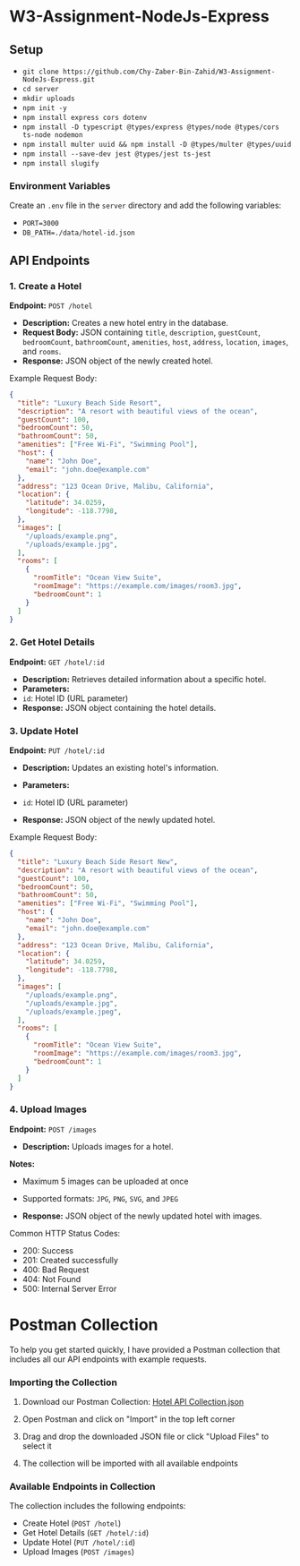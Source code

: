 # W3-Assignment-NodeJs-Express

## Setup

- `git clone https://github.com/Chy-Zaber-Bin-Zahid/W3-Assignment-NodeJs-Express.git`
- `cd server`
- `mkdir uploads`
- `npm init -y`
- `npm install express cors dotenv`
- `npm install -D typescript @types/express @types/node @types/cors ts-node nodemon`
- `npm install multer uuid && npm install -D @types/multer @types/uuid`
- `npm install --save-dev jest @types/jest ts-jest`
- `npm install slugify`

### Environment Variables

Create an `.env` file in the `server` directory and add the following variables:

- `PORT=3000`
- `DB_PATH=./data/hotel-id.json`

## API Endpoints

### 1. Create a Hotel

**Endpoint:** `POST /hotel`

- **Description:** Creates a new hotel entry in the database.
- **Request Body:** JSON containing `title`, `description`, `guestCount`, `bedroomCount`, `bathroomCount`, `amenities`, `host`, `address`, `location`, `images`, and `rooms`.
- **Response:** JSON object of the newly created hotel.

Example Request Body:
```json
{
  "title": "Luxury Beach Side Resort",
  "description": "A resort with beautiful views of the ocean",
  "guestCount": 100,
  "bedroomCount": 50,
  "bathroomCount": 50,
  "amenities": ["Free Wi-Fi", "Swimming Pool"],
  "host": {
    "name": "John Doe",
    "email": "john.doe@example.com"
  },
  "address": "123 Ocean Drive, Malibu, California",
  "location": {
    "latitude": 34.0259,
    "longitude": -118.7798,
  },
  "images": [
    "/uploads/example.png",
    "/uploads/example.jpg",
  ],
  "rooms": [
    {
      "roomTitle": "Ocean View Suite",
      "roomImage": "https://example.com/images/room3.jpg",
      "bedroomCount": 1
    }
  ]
}
```

### 2. Get Hotel Details

**Endpoint:** `GET /hotel/:id`

- **Description:** Retrieves detailed information about a specific hotel.
- **Parameters:**
- `id`: Hotel ID (URL parameter)
- **Response:** JSON object containing the hotel details.

### 3. Update Hotel

**Endpoint:** `PUT /hotel/:id`
- **Description:** Updates an existing hotel's information.
- **Parameters:**
- `id`: Hotel ID (URL parameter)

- **Response:** JSON object of the newly updated hotel.

Example Request Body:
```json
{
  "title": "Luxury Beach Side Resort New",
  "description": "A resort with beautiful views of the ocean",
  "guestCount": 100,
  "bedroomCount": 50,
  "bathroomCount": 50,
  "amenities": ["Free Wi-Fi", "Swimming Pool"],
  "host": {
    "name": "John Doe",
    "email": "john.doe@example.com"
  },
  "address": "123 Ocean Drive, Malibu, California",
  "location": {
    "latitude": 34.0259,
    "longitude": -118.7798,
  },
  "images": [
    "/uploads/example.png",
    "/uploads/example.jpg",
    "/uploads/example.jpeg",
  ],
  "rooms": [
    {
      "roomTitle": "Ocean View Suite",
      "roomImage": "https://example.com/images/room3.jpg",
      "bedroomCount": 1
    }
  ]
}
```

### 4. Upload Images

**Endpoint:** `POST /images`
- **Description:** Uploads images for a hotel.

**Notes:**
- Maximum 5 images can be uploaded at once
- Supported formats: `JPG`, `PNG`, `SVG`, and `JPEG`

- **Response:** JSON object of the newly updated hotel with images.

Common HTTP Status Codes:

- 200: Success
- 201: Created successfully
- 400: Bad Request
- 404: Not Found
- 500: Internal Server Error

# Postman Collection

To help you get started quickly, I have provided a Postman collection that includes all our API endpoints with example requests.

### Importing the Collection

1. Download our Postman Collection: [Hotel API Collection.json](/server/postman/W3_NodeJs.postman_collection.json)

2. Open Postman and click on "Import" in the top left corner

3. Drag and drop the downloaded JSON file or click "Upload Files" to select it

4. The collection will be imported with all available endpoints

### Available Endpoints in Collection

The collection includes the following endpoints:

- Create Hotel (`POST /hotel`)
- Get Hotel Details (`GET /hotel/:id`)
- Update Hotel (`PUT /hotel/:id`)
- Upload Images (`POST /images`)